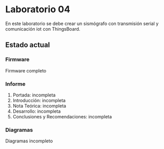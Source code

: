 # Laboratorio 04

En este laboratorio se debe crear un sismógrafo con transmisión serial y comunicación iot con ThingsBoard.

## Estado actual

### Firmware
Firmware completo


### Informe

1. Portada: incompleta
2. Introducción: incompleta
3. Nota Teórica: incompleta
4. Desarrollo: incompleta
5. Conclusiones y Recomendaciones: incompleta

### Diagramas

Diagramas incompleto

